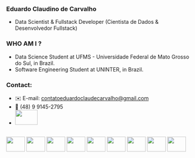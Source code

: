 ### Eduardo Claudino de Carvalho
- Data Scientist & Fullstack Developer (Cientista de Dados & Desenvolvedor Fullstack)


### WHO AM I ?

- Data Science Student at UFMS - Universidade Federal de Mato Grosso do Sul, in Brazil.
- Software Engineering Student at UNINTER, in Brazil.


### Contact:
- ✉️ E-mail: contatoeduardoclaudecarvalho@gmail.com
- 📱 (48) 9 9145-2795
- <a herf="https://www.linkedin.com/in/eduardo-claudino-de-carvalho-a59314204" target="_blank"><img height="40" width="60" src="https://cdn.jsdelivr.net/gh/devicons/devicon/icons/linkedin/linkedin-original.svg" /></a>
##
<div style="inline_block">
  <img align="center" height="40" width="50" src="https://cdn.jsdelivr.net/gh/devicons/devicon/icons/python/python-original.svg" />
  <img align="center" height="40" width="50" src="https://cdn.jsdelivr.net/gh/devicons/devicon/icons/nodejs/nodejs-original.svg" />
  <img align="center" height="40" width="50" src="https://cdn.jsdelivr.net/gh/devicons/devicon/icons/javascript/javascript-original.svg" />
  <img align="center" height="40" width="50" src="https://cdn.jsdelivr.net/gh/devicons/devicon/icons/mongodb/mongodb-original-wordmark.svg" />
  <img align="center" height="40" width="50" src="https://cdn.jsdelivr.net/gh/devicons/devicon/icons/mysql/mysql-original.svg" />
  <img align="center" height="40" width="50" src="https://cdn.jsdelivr.net/gh/devicons/devicon/icons/sqlite/sqlite-original.svg" />
  <img align="center" height="40" width="50" src="https://cdn.jsdelivr.net/gh/devicons/devicon/icons/postgresql/postgresql-original.svg" />
  <img align="center" height="40" width="50" src="https://cdn.jsdelivr.net/gh/devicons/devicon/icons/react/react-original.svg" />
  <img align="center" height="40" width="50" src="https://cdn.jsdelivr.net/gh/devicons/devicon/icons/nextjs/nextjs-original.svg" />
</div>
